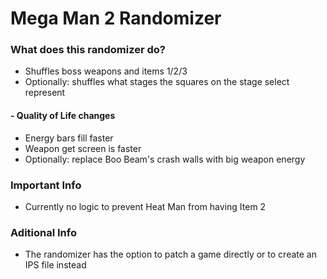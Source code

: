 # Mega Man 2 Randomizer

### What does this randomizer do?
- Shuffles boss weapons and items 1/2/3
- Optionally: shuffles what stages the squares on the stage select represent
#### - Quality of Life changes
- Energy bars fill faster
- Weapon get screen is faster
- Optionally: replace Boo Beam's crash walls with big weapon energy

### Important Info
- Currently no logic to prevent Heat Man from having Item 2

### Aditional Info
- The randomizer has the option to patch a game directly or to create an IPS file instead